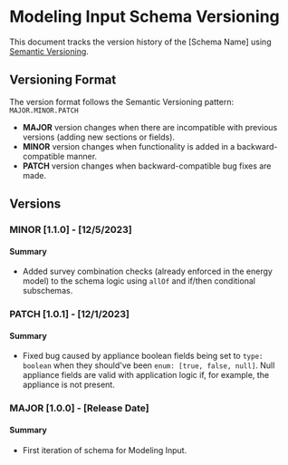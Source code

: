 # Modeling Input Schema Versioning

This document tracks the version history of the [Schema Name] using [Semantic Versioning](https://semver.org/).

## Versioning Format

The version format follows the Semantic Versioning pattern: `MAJOR.MINOR.PATCH`

- **MAJOR** version changes when there are incompatible with previous versions (adding new sections or fields).
- **MINOR** version changes when functionality is added in a backward-compatible manner.
- **PATCH** version changes when backward-compatible bug fixes are made.

## Versions

### MINOR [1.1.0] - [12/5/2023]

#### Summary

- Added survey combination checks (already enforced in the energy model) to the schema logic using `allOf` and if/then conditional subschemas.

### PATCH [1.0.1] - [12/1/2023]

#### Summary

- Fixed bug caused by appliance boolean fields being set to `type: boolean` when they should've been `enum: [true, false, null]`. Null appliance fields are valid with application logic if, for example, the appliance is not present.

### MAJOR [1.0.0] - [Release Date]

#### Summary

- First iteration of schema for Modeling Input.
